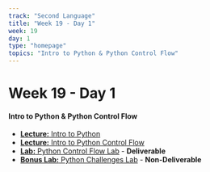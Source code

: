 ```yaml
---
track: "Second Language"
title: "Week 19 - Day 1"
week: 19
day: 1
type: "homepage"
topics: "Intro to Python & Python Control Flow" 
---
```



# Week 19 - Day 1

#### Intro to Python & Python Control Flow
- [**Lecture:** Intro to Python](/second-language/week-19/day-1/lecture-materials/intro-to-python/)
- [**Lecture:** Intro to Python Control Flow](/second-language/week-19/day-1/lecture-materials/intro-to-python-control-flow/)
- [**Lab:** Python Control Flow Lab](/second-language/week-19/day-1/labs/python-control-flow-lab/) - **Deliverable**
- [**Bonus Lab:** Python Challenges Lab](/second-language/week-19/day-1/labs/python-challenges-lab/) - **Non-Deliverable**